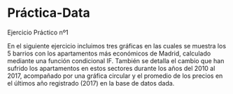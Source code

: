 # Práctica-Data
Ejercicio Práctico nº1

En el siguiente ejercicio incluimos tres gráficas en las cuales se muestra los 5 barrios con los apartamentos más económicos de Madrid, calculado mediante una función condicional IF.
También se detalla el cambio que han sufrido los apartamentos en estos sectores durante los años del 2010 al 2017, acompañado por una gráfica circular y el promedio de los precios en el últimos año registrado (2017) en la base de datos dada.
